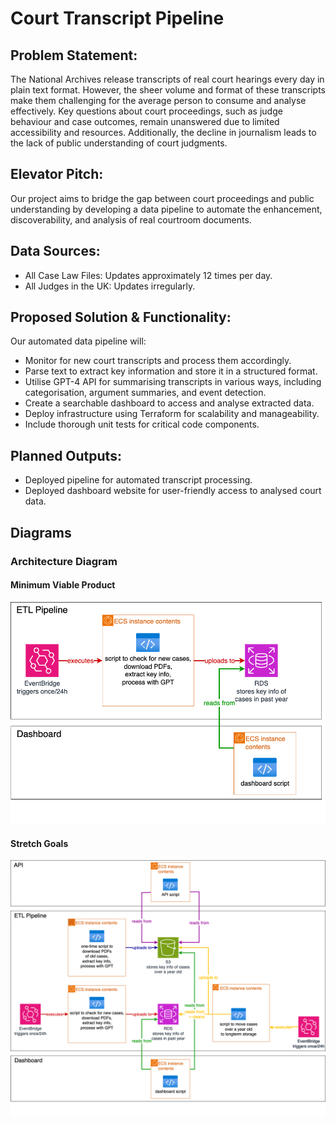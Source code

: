 # Court Transcript Pipeline

## Problem Statement:
The National Archives release transcripts of real court hearings every day in plain text format. However, the sheer volume and format of these transcripts make them challenging for the average person to consume and analyse effectively. Key questions about court proceedings, such as judge behaviour and case outcomes, remain unanswered due to limited accessibility and resources. Additionally, the decline in journalism leads to the lack of public understanding of court judgments. 

## Elevator Pitch:
Our project aims to bridge the gap between court proceedings and public understanding by developing a data pipeline to automate the enhancement, discoverability, and analysis of real courtroom documents. 

## Data Sources:
- All Case Law Files: Updates approximately 12 times per day.
- All Judges in the UK: Updates irregularly.

## Proposed Solution & Functionality:
Our automated data pipeline will:
- Monitor for new court transcripts and process them accordingly.
- Parse text to extract key information and store it in a structured format.
- Utilise GPT-4 API for summarising transcripts in various ways, including categorisation, argument summaries, and event detection.
- Create a searchable dashboard to access and analyse extracted data.
- Deploy infrastructure using Terraform for scalability and manageability.
- Include thorough unit tests for critical code components.

## Planned Outputs:
- Deployed pipeline for automated transcript processing.
- Deployed dashboard website for user-friendly access to analysed court data.

## Diagrams

### Architecture Diagram 

#### Minimum Viable Product
![Architecture Basic](https://github.com/MahinRahman8901/c10-Court-Transcript/blob/main/pics/Architecture_basic.png?raw=true)

#### Stretch Goals
![Architecture AnB](https://github.com/MahinRahman8901/c10-Court-Transcript/blob/main/pics/Architecture_AnB.png?raw=true)